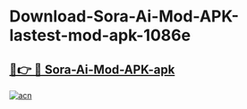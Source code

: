 # Download-Sora-Ai-Mod-APK-lastest-mod-apk-1086e

<h2><a href="https://apkcomod.com?title=Sora-Ai-Mod-APK">🔗👉 🔴 Sora-Ai-Mod-APK-apk </a></h2>

[![acn](https://github.com/user-attachments/assets/0f9c940e-d8b0-45ae-aac7-cd30a18b3e1c)](https://apkcomod.com?title=Sora-Ai-Mod-APK)
